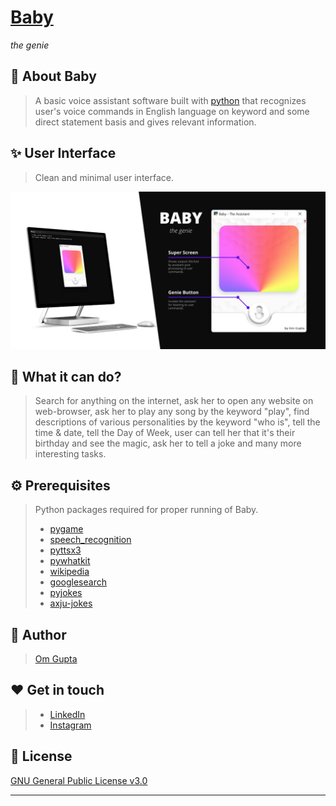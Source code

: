 # [Baby](https://github.com/AumGupta/Baby)
 _the genie_


## 💁 About Baby
> A basic voice assistant software built with [python](https://www.python.org/) that recognizes user's voice commands in English language on keyword and some direct statement basis and gives relevant information.

## ✨ ️User Interface
> Clean and minimal user interface.
>
![User interface of Baby Application](https://github.com/AumGupta/Baby/blob/main/Images/Baby%20UI.png?raw=true)

## 🚀 What it can do?
> Search for anything on the internet, ask her to open any website on web-browser, ask her to play any song by the keyword "play", find descriptions of various personalities by the keyword "who is", tell the time & date, tell the Day of Week, user can tell her that it's their birthday and see the magic, ask her to tell a joke and many more interesting tasks.

## ⚙️ Prerequisites
>Python packages required for proper running of Baby.
>- [pygame](https://www.pygame.org/)
>- [speech_recognition](https://pypi.org/project/SpeechRecognition/)
>- [pyttsx3](https://pypi.org/project/pyttsx3/)
>- [pywhatkit](https://pypi.org/project/pywhatkit/)
>- [wikipedia](https://pypi.org/project/wikipedia/)
>- [googlesearch](https://pypi.org/search/?q=google+search&o=)
>- [pyjokes](https://pypi.org/project/pyjokes/)
>- [axju-jokes](https://pypi.org/project/axju-jokes/)

## 👋 Author
>[Om Gupta](https://github.com/AumGupta/)

## ❤️ Get in touch
>- [LinkedIn](https://www.linkedin.com/in/aaumgupta/)
>- [Instagram](https://www.instagram.com/aaumgupta/)

## 📝 License
[GNU General Public License v3.0](https://github.com/AumGupta/Baby/blob/main/LICENSE)

---
